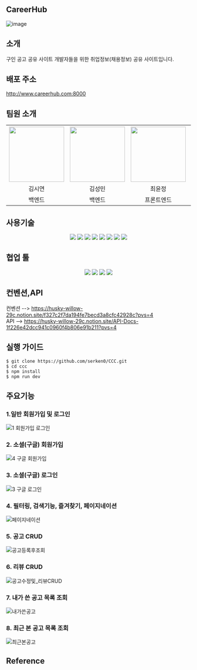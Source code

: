 
## CareerHub
![image](https://github.com/serken0/CCC/assets/140472588/32080eff-b875-4356-bb31-e5eab59d3cdb)

## 소개
구인 공고 공유 사이트
개발자들을 위한 취업정보(채용정보) 공유 사이트입니다.

## 배포 주소
http://www.careerhub.com:8000

## 팀원 소개

<div align="center">
    <table>
      <tr>
        <th><img src="https://github.com/serken0/CCC/assets/140472588/ffcc3dc6-758a-426e-a985-de68fceef24a" width=150px></th>
        <th><img src="https://github.com/serken0/CCC/assets/140472588/667d13a5-ad98-4e30-9175-766b3fd56d55" width=150px></th>
        <th><img src="https://github.com/serken0/CCC/assets/140472588/34400d3a-1529-4432-8db5-efd1f998f851" width=150px></th>
        <th><img src="https://github.com/serken0/CCC/assets/140472588/9d26088c-302e-4c26-b35d-fdbb2d932df4" width=150px></th>
        <th><img src="https://github.com/serken0/CCC/assets/140472588/e6cf26bd-8175-49ed-835f-5c2dee72a837" width=150px></th>
      </tr>
      <tr>
        <td align="center">김시연</td>
        <td align="center">김성민</td>
        <td align="center">최윤정</td>
        <td align="center">전재민</td>
        <td align="center">김예지</td>
      </tr>
      <tr>
        <td align="center">백엔드</td>
        <td align="center">백엔드</td>
        <td align="center">프론트엔드</td>
        <td align="center">프론트엔드</td>
        <td align="center">프론트엔드</td>
      </tr>
    </table>
</div>

  
 
  
  
  
</div>
<div>
  <h2></h2>
</div>




## 사용기술

<div align=center> 
<!-- html5 -->
<img src="https://img.shields.io/badge/html5-E34F26?style=for-the-badge&logo=html5&logoColor=white">
<!-- js -->
  <img src="https://img.shields.io/badge/javascript-F7DF1E?style=for-the-badge&logo=javascript&logoColor=black">
  <!-- css -->
  <img src="https://img.shields.io/badge/css-1572B6?style=for-the-badge&logo=css3&logoColor=white">
  <!-- node.js -->
  <img src="https://img.shields.io/badge/node.js-339933?style=for-the-badge&logo=Node.js&logoColor=white">
  <!-- express -->
  <img src="https://img.shields.io/badge/express-000000?style=for-the-badge&logo=express&logoColor=white">
  <!-- mysql -->
  <img src="https://img.shields.io/badge/mysql-4479A1?style=for-the-badge&logo=mysql&logoColor=white">
<!-- sequelize -->
  <img src="https://img.shields.io/badge/sequelize-52B0E7?style=for-the-badge&logo=sequelize&logoColor=white">
<!-- .env -->
  <img src="https://img.shields.io/badge/.env-ECD53F?style=for-the-badge&logo=env&logoColor=white">
</div>

## 협업 툴
<div align=center> 
<!-- git -->
<img src="https://img.shields.io/badge/git-F05032?style=for-the-badge&logo=git&logoColor=white">
<!-- github -->
<img src="https://img.shields.io/badge/github-181717?style=for-the-badge&logo=github&logoColor=white">
<!-- slack -->
<img src="https://img.shields.io/badge/slack-4A154B?style=for-the-badge&logo=slack&logoColor=white">
<!-- notion -->
<img src="https://img.shields.io/badge/notion-000000?style=for-the-badge&logo=notion&logoColor=white">
</div>

## 컨벤션,API
컨벤션 --> https://husky-willow-29c.notion.site/f327c2f7da194fe7becd3a8cfc42928c?pvs=4<br>
API --> https://husky-willow-29c.notion.site/API-Docs-1f226e42dcc941c0960f4b806e91b211?pvs=4

## 실행 가이드
```
$ git clone https://github.com/serken0/CCC.git
$ cd ccc
$ npm install
$ npm run dev
```

## 주요기능
### 1.일반 회원가입 및 로그인
![1 회원가입 로그인](https://github.com/serken0/CCC/assets/140472588/09a1b522-669e-4838-8f77-3b1a05db3d2d)
### 2. 소셜(구글) 회원가입
![4 구글 회원가입](https://github.com/serken0/CCC/assets/140472588/81a35c0c-571a-4cde-a549-620830c7f6d3)
### 3. 소셜(구글) 로그인
![3 구글 로그인](https://github.com/serken0/CCC/assets/140472588/2ded8357-4cbf-414e-aa71-e339660c12e8)
### 4. 필터링, 검색기능, 즐겨찾기, 페이지네이션
![페이지네이션](https://github.com/serken0/CCC/assets/140472588/68f44648-3abd-4397-a9ac-2844c2a8d3b5)
### 5. 공고 CRUD
![공고등록후조회](https://github.com/serken0/CCC/assets/140472588/206d4501-ddd2-465d-8207-cd83c498ab0f)
### 6. 리뷰 CRUD
![공고수정및_리뷰CRUD](https://github.com/serken0/CCC/assets/140472588/839d9797-ccb9-4f5c-8756-c22f48a881b2)
### 7. 내가 쓴 공고 목록 조회
![내가쓴공고](https://github.com/serken0/CCC/assets/140472588/1e96feaa-3daf-4260-8a8d-31e6ba9a342d)
### 8. 최근 본 공고 목록 조회
![최근본공고](https://github.com/serken0/CCC/assets/140472588/e74d10ba-643d-4290-9408-bd2129d68b28)


## Reference

